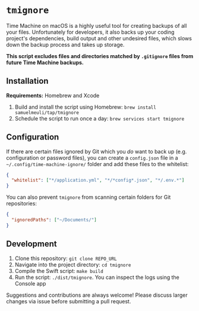 # `tmignore`

Time Machine on macOS is a highly useful tool for creating backups of all your files. Unfortunately for developers, it also backs up your coding project's dependencies, build output and other undesired files, which slows down the backup process and takes up storage.

**This script excludes files and directories matched by `.gitignore` files from future Time Machine backups.**

## Installation

**Requirements:** Homebrew and Xcode

1. Build and install the script using Homebrew: `brew install samuelmeuli/tap/tmignore`
2. Schedule the script to run once a day: `brew services start tmignore`

## Configuration

If there are certain files ignored by Git which you _do_ want to back up (e.g. configuration or password files), you can create a `config.json` file in a `~/.config/time-machine-ignore/` folder and add these files to the whitelist:

```json
{
  "whitelist": ["*/application.yml", "*/*config*.json", "*/.env.*"]
}
```

You can also prevent `tmignore` from scanning certain folders for Git repositories:

```json
{
  "ignoredPaths": ["~/Documents/"]
}
```

## Development

1. Clone this repository: `git clone REPO_URL`
2. Navigate into the project directory: `cd tmignore`
3. Compile the Swift script: `make build`
4. Run the script: `./dist/tmignore`. You can inspect the logs using the Console app

Suggestions and contributions are always welcome! Please discuss larger changes via issue before submitting a pull request.
